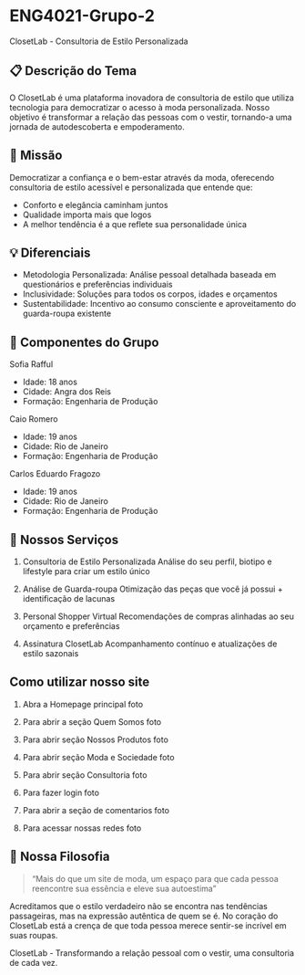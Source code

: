 # ENG4021-Grupo-2
ClosetLab - Consultoria de Estilo Personalizada

## 📋 Descrição do Tema

O  ClosetLab  é uma plataforma inovadora de consultoria de estilo que utiliza tecnologia para democratizar o acesso à moda personalizada. Nosso objetivo é transformar a relação das pessoas com o vestir, tornando-a uma jornada de autodescoberta e empoderamento.

## 🎯 Missão
Democratizar a confiança e o bem-estar através da moda, oferecendo consultoria de estilo acessível e personalizada que entende que:
- Conforto e elegância caminham juntos
- Qualidade importa mais que logos  
- A melhor tendência é a que reflete sua personalidade única

## 💡 Diferenciais
- Metodologia Personalizada: Análise pessoal detalhada baseada em questionários e preferências individuais 
- Inclusividade: Soluções para todos os corpos, idades e orçamentos
- Sustentabilidade: Incentivo ao consumo consciente e aproveitamento do guarda-roupa existente

## 👥 Componentes do Grupo

Sofia Rafful
- Idade: 18 anos
- Cidade: Angra dos Reis
- Formação: Engenharia de Produção

Caio Romero
- Idade: 19 anos
- Cidade: Rio de Janeiro
- Formação: Engenharia de Produção

Carlos Eduardo Fragozo
- Idade: 19 anos  
- Cidade: Rio de Janeiro
- Formação: Engenharia de Produção

## 🚀 Nossos Serviços

 1. Consultoria de Estilo Personalizada
 Análise do seu perfil, biotipo e lifestyle para criar um estilo único

 2. Análise de Guarda-roupa
 Otimização das peças que você já possui + identificação de lacunas

 3. Personal Shopper Virtual
 Recomendações de compras alinhadas ao seu orçamento e preferências

 4. Assinatura ClosetLab
 Acompanhamento contínuo e atualizações de estilo sazonais

## Como utilizar nosso site

 1. Abra a Homepage principal
 foto

 2. Para abrir a seção Quem Somos
 foto

 3. Para abrir seção Nossos Produtos
 foto

 4. Para abrir seção Moda e Sociedade
 foto

 5. Para abrir seção Consultoria
 foto

 6. Para fazer login
 foto

 7. Para abrir a seção de comentarios
 foto

 8. Para acessar nossas redes
 foto

 ## 🌟 Nossa Filosofia

> “Mais do que um site de moda, um espaço para que cada pessoa reencontre sua essência e eleve sua autoestima”

Acreditamos que o estilo verdadeiro não se encontra nas tendências passageiras, mas na expressão autêntica de quem se é. No coração do ClosetLab está a crença de que toda pessoa merece sentir-se incrível em suas roupas.

ClosetLab - Transformando a relação pessoal com o vestir, uma consultoria de cada vez.

